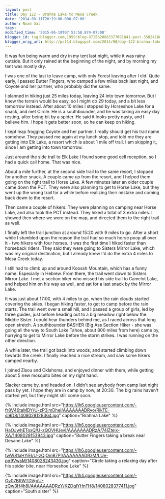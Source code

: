 ```yaml
---
layout: post
title: Day 122 - Brahma Lake to Mesa Creek
date: '2014-08-11T20:19:00.000-07:00'
author: Noam Gal
tags:
modified_time: '2015-06-19T07:53:58.879-07:00'
blogger_id: tag:blogger.com,1999:blog-8715620883377891841.post-3582418871808778788
blogger_orig_url: http://pct14.blogspot.com/2014/08/day-122-brahma-lake-to-mesa-creek.html
---
```

It was fun being warm and dry in my tent last night, while it was rainy outside. But it only rained at the beginning of the night, and by morning my tent was mostly dry.

I was one of the last to leave camp, with only Forest leaving after I did. Quite early, I passed Butter Fingers, who camped a few miles back last night, and Coyote and her partner, who probably did the same.

I planned in hiking just 25 miles today, leaving 24 into town tomorrow. But I knew the terrain would be easy, so I might do 29 today, and a bit less tomorrow instead. After about 10 miles I stopped by Horseshoe Lake for a snack, and met Circle. He is a southbounder, and he was taking an easy day resting, after being bit by a spider. He said it looks pretty nasty, and I believe him. I hope it gets better soon, so he can keep on hiking.

I kept leap frogging Coyote and her partner. I really should get his trail name somehow. They passed me again at my lunch stop, and told me they are getting into Elk Lake, a resort which is about 1 mile off trail. I am skipping it, since I am getting into town tomorrow.

Just around the side trail to Elk Lake I found some good cell reception, so I had a quick call home. That was nice.

About a mile further, at the second side trail to the same resort, I stopped for another snack. A couple came up from the resort, and I helped them going on the right trail to Horse Lake. A few minutes later an older couple came down the PCT. They were also planning to get to Horse Lake, but they went up the wrong trail for a while before realizing their mistake and coming back down to the resort.

Then came a couple of hikers. They were planning on camping near Horse Lake, and also took the PCT instead. They hiked a total of 3 extra miles. I showed then where we were on the map, and directed them to the right trail as well.

I finally left the trail junction at around 15:20 with 9 miles to go. After a short while I stumbled upon the reason the trail had so much horse poop all over it - two hikers with four horses. It was the first time I hiked faster than horseback riders. They said they were going to Sisters Mirror Lake, which was my original destination, but I already knew I'd do the extra 4 miles to Mesa Creek today.

I still had to climb up and around Koosah Mountain, which has a funny name. Especially in Hebrew. From there, the trail went down to Sisters Mirror Lake. I met a section hiker who missed his side trail to Camelot Lake, and helped him on his way as well, and sat for a last snack by the Mirror Lake.

It was just about 17:00, with 4 miles to go, when the rain clouds started covering the skies. I began hiking faster, to get to camp before the rain starts. The trail went over a small hill, and I passed a group of girls, led by three guides, just before heading out to a big meadow right below the Middle Sister. I could hear thunders behind me, as I raced across that long open stretch. A southbounder BASHER (Big Ass Section Hiker - she was going all the way to South Lake Tahoe, about 800 miles from here) came by, hurrying to get to Mirror Lake before the storm strikes. I was running on the other direction.

A while later, the trail got back into woods, and started climbing down towards the creek. I finally reached a nice stream, and saw some hikers camped nearby.

I joined Zisou and Oklahoma, and enjoyed dinner with them, while getting about 5 new mosquito bites on my right hand.

Slacker came by, and headed on. I didn't see anybody from camp last night pass by yet. I hope they are in camp by now, at 20:30. The big rains haven't started yet, but they might still come soon.

{% include image.html src="https://lh6.googleusercontent.com/-fr8V46taMDY/U-zP3imDheI/AAAAAAADRyo/RlkTE-sI9D8/1408028128364.jpg" caption="Brahma Lake" %}

{% include image.html src="https://lh6.googleusercontent.com/-HaOJwhEToxQ/U-zQOVHUevI/AAAAAAADRzA/74IZteix-XA/1408028153943.jpg" caption="Butter Fingers taking a break near Desane Lake" %}

{% include image.html src="https://lh6.googleusercontent.com/-twW81aHYjEI/U-zQjOmB7PI/AAAAAAADRzM/LUe-pq9VwsM/1408028243430.jpg" caption="Circle taking a relaxing day after his spider bite, near Horseshoe Lake" %}

{% include image.html src="https://lh4.googleusercontent.com/-Oy07BRWTDVg/U-zQw3H4h8I/AAAAAAADRzY/KZDqlYHnFH8/1408028377411.jpg" caption="South sister" %}
